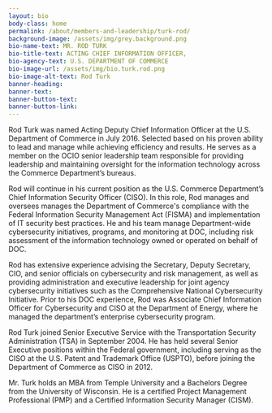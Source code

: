 ```yaml
---
layout: bio
body-class: home
permalink: /about/members-and-leadership/turk-rod/
background-image: /assets/img/grey.background.png
bio-name-text: MR. ROD TURK
bio-title-text: ACTING CHIEF INFORMATION OFFICER,
bio-agency-text: U.S. DEPARTMENT OF COMMERCE
bio-image-url: /assets/img/bio.turk.rod.png
bio-image-alt-text: Rod Turk
banner-heading: 
banner-text: 
banner-button-text: 
banner-button-link: 
---
```

Rod Turk was named Acting Deputy Chief Information Officer at the U.S. Department of Commerce in July 2016. Selected based on his proven ability to lead and manage while achieving efficiency and results. He serves as a member on the OCIO senior leadership team responsible for providing leadership and maintaining oversight for the information technology across the Commerce Department’s bureaus.

Rod will continue in his current position as the U.S. Commerce Department’s Chief Information Security Officer (CISO). In this role, Rod manages and oversees manages the Department of Commerce's compliance with the Federal Information Security Management Act (FISMA) and implementation of IT security best practices. He and his team manage Department-wide cybersecurity initiatives, programs, and monitoring at DOC, including risk assessment of the information technology owned or operated on behalf of DOC.

Rod has extensive experience advising the Secretary, Deputy Secretary, CIO, and senior officials on cybersecurity and risk management, as well as providing administration and executive leadership for joint agency cybersecurity initiatives such as the Comprehensive National Cybersecurity Initiative. Prior to his DOC experience, Rod was Associate Chief Information Officer for Cybersecurity and CISO at the Department of Energy, where he managed the department’s enterprise cybersecurity program.

Rod Turk joined Senior Executive Service with the Transportation Security Administration (TSA) in September 2004. He has held several Senior Executive positions within the Federal government, including serving as the CISO at the U.S. Patent and Trademark Office (USPTO), before joining the Department of Commerce as CISO in 2012.

Mr. Turk holds an MBA from Temple University and a Bachelors Degree from the University of Wisconsin. He is a certified Project Management Professional (PMP) and a Certified Information Security Manager (CISM).
